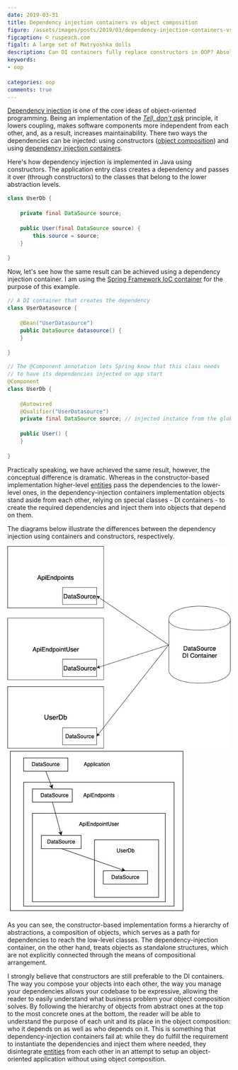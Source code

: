 ```yaml
---
date: 2019-03-31
title: Dependency injection containers vs object composition
figure: /assets/images/posts/2019/03/dependency-injection-containers-vs-object-composition/matryoshka.jpg
figcaption: © ruspeach.com
figalt: A large set of Matryoshka dolls
description: Can DI containers fully replace constructors in OOP? Absolutely, not!
keywords:
- oop

categories: oop
comments: true
---
```


[Dependency injection] is one of the core ideas of object-oriented programming.
Being an implementation of the *[Tell, don't ask]* principle, it lowers
coupling, makes software components more independent from each other, and, as a
result, increases maintainability. There two ways the dependencies can be
injected: using constructors ([object composition]) and using
[dependency injection containers].

<!--more-->

Here's how dependency injection is implemented in Java using constructors. The
application entry class creates a dependency and passes it over (through
constructors) to the classes that belong to the lower abstraction levels.

```java
class UserDb {
 
    private final DataSource source;
    
    public User(final DataSource source) {
        this.source = source;
    }
    
}
```

Now, let's see how the same result can be achieved using a dependency injection
container. I am using the [Spring Framework IoC container] for the purpose of
this example.

```java
// A DI container that creates the dependency
class UserDatasource {
    
    @Bean("UserDatasource")
    public DataSource datasource() {
    }
    
}
```

```java
// The @Component annotation lets Spring know that this class needs
// to have its dependencies injected on app start
@Component 
class UserDb {
 
    @Autowired
    @Qualifier("UserDatasource")
    private final DataSource source; // injected instance from the global app context
    
    public User() {
    }
    
}
```

Practically speaking, we have achieved the same result, however, the conceptual
difference is dramatic. Whereas in the constructor-based implementation
higher-level [entities] pass the dependencies to the lower-level ones, in the
dependency-injection containers implementation objects stand aside from each
other, relying on special classes - DI containers - to create the required
dependencies and inject them into objects that depend on them.

The diagrams below illustrate the differences between the dependency injection
using containers and constructors, respectively.

<div class="container">
    <div class="row align-items-center">
        <div class="col">
            <img src="/assets/images/posts/2019/03/dependency-injection-containers-vs-object-composition/dependency-injection-container-diagram.jpg" alt="Dependency injection container diagram">
        </div>
        <div class="col">
            <img src="/assets/images/posts/2019/03/dependency-injection-containers-vs-object-composition/object-composition-diagram.jpg" alt="Object composition diagram">
        </div>
    </div> 
</div>

As you can see, the constructor-based implementation forms a hierarchy of
abstractions, a composition of objects, which serves as a path for dependencies
to reach the low-level classes. The dependency-injection container, on the other
hand, treats objects as standalone structures, which are not explicitly
connected through the means of compositional arrangement.
 
I strongly believe that constructors are still preferable to the DI containers.
The way you compose your objects into each other, the way you manage your
dependencies allows your codebase to be expressive, allowing the reader to
easily understand what business problem your object composition solves. By
following the hierarchy of objects from abstract ones at the top to the most
concrete ones at the bottom, the reader will be able to understand the purpose
of each unit and its place in the object composition: who it depends on as well
as who depends on it. This is something that dependency-injection containers
fail at: while they do fulfill the requirement to instantiate the dependencies
and inject them where needed, they disintegrate [entities] from each other in an
attempt to setup an object-oriented application without using object
composition.

[object composition]: https://en.wikipedia.org/wiki/Composition_over_inheritance
[Tell, don't ask]: https://martinfowler.com/bliki/TellDontAsk.html
[Dependency injection]: https://en.wikipedia.org/wiki/Dependency_injection
[dependency injection containers]: https://stackoverflow.com/questions/50718586/what-is-a-di-container
[entities]: /2018/10/08/entity-and-dto.html
[Spring Framework IoC container]: https://docs.spring.io/spring/docs/3.2.x/spring-framework-reference/html/beans.html